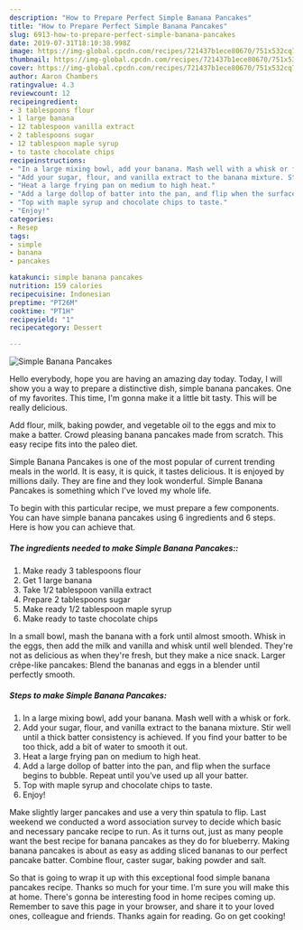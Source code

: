 ```yaml
---
description: "How to Prepare Perfect Simple Banana Pancakes"
title: "How to Prepare Perfect Simple Banana Pancakes"
slug: 6913-how-to-prepare-perfect-simple-banana-pancakes
date: 2019-07-31T18:10:38.998Z
image: https://img-global.cpcdn.com/recipes/721437b1ece80670/751x532cq70/simple-banana-pancakes-recipe-main-photo.jpg
thumbnail: https://img-global.cpcdn.com/recipes/721437b1ece80670/751x532cq70/simple-banana-pancakes-recipe-main-photo.jpg
cover: https://img-global.cpcdn.com/recipes/721437b1ece80670/751x532cq70/simple-banana-pancakes-recipe-main-photo.jpg
author: Aaron Chambers
ratingvalue: 4.3
reviewcount: 12
recipeingredient:
- 3 tablespoons flour
- 1 large banana
- 12 tablespoon vanilla extract
- 2 tablespoons sugar
- 12 tablespoon maple syrup
- to taste chocolate chips
recipeinstructions:
- "In a large mixing bowl, add your banana. Mash well with a whisk or fork."
- "Add your sugar, flour, and vanilla extract to the banana mixture. Stir well until a thick batter consistency is achieved. If you find your batter to be too thick, add a bit of water to smooth it out."
- "Heat a large frying pan on medium to high heat."
- "Add a large dollop of batter into the pan, and flip when the surface begins to bubble. Repeat until you’ve used up all your batter."
- "Top with maple syrup and chocolate chips to taste."
- "Enjoy!"
categories:
- Resep
tags:
- simple
- banana
- pancakes

katakunci: simple banana pancakes
nutrition: 159 calories
recipecuisine: Indonesian
preptime: "PT26M"
cooktime: "PT1H"
recipeyield: "1"
recipecategory: Dessert

---
```



![Simple Banana Pancakes](https://img-global.cpcdn.com/recipes/721437b1ece80670/751x532cq70/simple-banana-pancakes-recipe-main-photo.jpg)

Hello everybody, hope you are having an amazing day today. Today, I will show you a way to prepare a distinctive dish, simple banana pancakes. One of my favorites. This time, I'm gonna make it a little bit tasty. This will be really delicious.

Add flour, milk, baking powder, and vegetable oil to the eggs and mix to make a batter. Crowd pleasing banana pancakes made from scratch. This easy recipe fits into the paleo diet.

Simple Banana Pancakes is one of the most popular of current trending meals in the world. It is easy, it is quick, it tastes delicious. It is enjoyed by millions daily. They are fine and they look wonderful. Simple Banana Pancakes is something which I've loved my whole life.


To begin with this particular recipe, we must prepare a few components. You can have simple banana pancakes using 6 ingredients and 6 steps. Here is how you can achieve that.

##### The ingredients needed to make Simple Banana Pancakes::

1. Make ready 3 tablespoons flour
1. Get 1 large banana
1. Take 1/2 tablespoon vanilla extract
1. Prepare 2 tablespoons sugar
1. Make ready 1/2 tablespoon maple syrup
1. Make ready to taste chocolate chips


In a small bowl, mash the banana with a fork until almost smooth. Whisk in the eggs, then add the milk and vanilla and whisk until well blended. They&#39;re not as delicious as when they&#39;re fresh, but they make a nice snack. Larger crêpe-like pancakes: Blend the bananas and eggs in a blender until perfectly smooth. 

##### Steps to make Simple Banana Pancakes:

1. In a large mixing bowl, add your banana. Mash well with a whisk or fork.
1. Add your sugar, flour, and vanilla extract to the banana mixture. Stir well until a thick batter consistency is achieved. If you find your batter to be too thick, add a bit of water to smooth it out.
1. Heat a large frying pan on medium to high heat.
1. Add a large dollop of batter into the pan, and flip when the surface begins to bubble. Repeat until you’ve used up all your batter.
1. Top with maple syrup and chocolate chips to taste.
1. Enjoy!


Make slightly larger pancakes and use a very thin spatula to flip. Last weekend we conducted a word association survey to decide which basic and necessary pancake recipe to run. As it turns out, just as many people want the best recipe for banana pancakes as they do for blueberry. Making banana pancakes is about as easy as adding sliced bananas to our perfect pancake batter. Combine flour, caster sugar, baking powder and salt. 

So that is going to wrap it up with this exceptional food simple banana pancakes recipe. Thanks so much for your time. I'm sure you will make this at home. There's gonna be interesting food in home recipes coming up. Remember to save this page in your browser, and share it to your loved ones, colleague and friends. Thanks again for reading. Go on get cooking!
